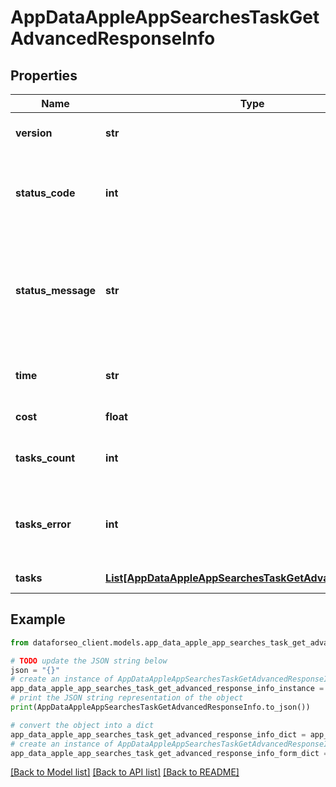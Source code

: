 # AppDataAppleAppSearchesTaskGetAdvancedResponseInfo


## Properties

Name | Type | Description | Notes
------------ | ------------- | ------------- | -------------
**version** | **str** | the current version of the API | [optional] 
**status_code** | **int** | general status code you can find the full list of the response codes here | [optional] 
**status_message** | **str** | general informational message you can find the full list of general informational messages here | [optional] 
**time** | **str** | total execution time, seconds | [optional] 
**cost** | **float** | total tasks cost, USD | [optional] 
**tasks_count** | **int** | the number of tasks in the tasks array | [optional] 
**tasks_error** | **int** | the number of tasks in the tasks array returned with an error | [optional] 
**tasks** | [**List[AppDataAppleAppSearchesTaskGetAdvancedTaskInfo]**](AppDataAppleAppSearchesTaskGetAdvancedTaskInfo.md) | array of tasks | [optional] 

## Example

```python
from dataforseo_client.models.app_data_apple_app_searches_task_get_advanced_response_info import AppDataAppleAppSearchesTaskGetAdvancedResponseInfo

# TODO update the JSON string below
json = "{}"
# create an instance of AppDataAppleAppSearchesTaskGetAdvancedResponseInfo from a JSON string
app_data_apple_app_searches_task_get_advanced_response_info_instance = AppDataAppleAppSearchesTaskGetAdvancedResponseInfo.from_json(json)
# print the JSON string representation of the object
print(AppDataAppleAppSearchesTaskGetAdvancedResponseInfo.to_json())

# convert the object into a dict
app_data_apple_app_searches_task_get_advanced_response_info_dict = app_data_apple_app_searches_task_get_advanced_response_info_instance.to_dict()
# create an instance of AppDataAppleAppSearchesTaskGetAdvancedResponseInfo from a dict
app_data_apple_app_searches_task_get_advanced_response_info_form_dict = app_data_apple_app_searches_task_get_advanced_response_info.from_dict(app_data_apple_app_searches_task_get_advanced_response_info_dict)
```
[[Back to Model list]](../README.md#documentation-for-models) [[Back to API list]](../README.md#documentation-for-api-endpoints) [[Back to README]](../README.md)


